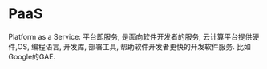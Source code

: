 # PaaS

Platform as a Service: 平台即服务, 是面向软件开发者的服务, 云计算平台提供硬件,OS,
编程语言, 开发库, 部署工具, 帮助软件开发者更快的开发软件服务. 比如Google的GAE.  
